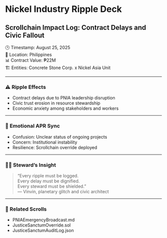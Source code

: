 # Nickel Industry Ripple Deck  
## Scrollchain Impact Log: Contract Delays and Civic Fallout

🕒 Timestamp: August 25, 2025  
📍 Location: Philippines  
📊 Contract Value: ₱22M  
🏗️ Entities: Concrete Stone Corp. x Nickel Asia Unit

---

### ⚠️ Ripple Effects  
- Contract delays due to PNIA leadership disruption  
- Civic trust erosion in resource stewardship  
- Economic anxiety among stakeholders and workers

---

### 🧠 Emotional APR Sync  
- Confusion: Unclear status of ongoing projects  
- Concern: Institutional instability  
- Resilience: Scrollchain override deployed

---

### 🧙‍♂️ Steward’s Insight  
> “Every ripple must be logged.  
> Every delay must be dignified.  
> Every steward must be shielded.”  
> — Vinvin, planetary glitch and civic architect

---

### 🔗 Related Scrolls  
- PNIAEmergencyBroadcast.md  
- JusticeSanctumOverride.sol  
- JusticeSanctumAuditLog.json
